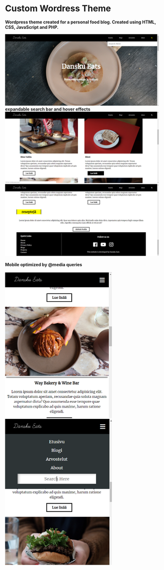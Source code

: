 # Custom Wordress Theme
<b>Wordpress theme created for a personal food blog. Created using HTML, CSS, JavaScript and PHP.</b>

<img src="danskuEatsScreenshots/Screenshot2.png" width=700>
<b>expandable search bar and hover effects</b>
<br>
<img src="danskuEatsScreenshots/Screenshot3.png" width=700>
<img src="danskuEatsScreenshots/Screenshot4.png" width=700>
<br>
<br>
<b>Mobile optimized by @media queries</b>
<br>
<br>
<img src="danskuEatsScreenshots/Screenshot5.png" width=350><img src="danskuEatsScreenshots/Screenshot6.png" width=350>
